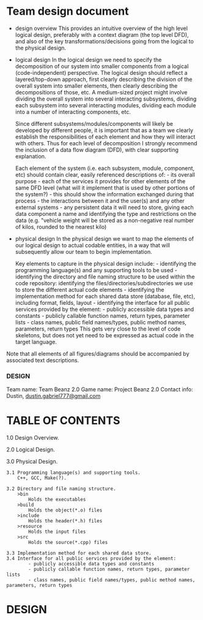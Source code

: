 # Team design document


- design overview
    This provides an intuitive overview of the high level logical design, preferably with a context diagram (the top level DFD), and also of the key transformations/decisions going from the logical to the physical design.


- logical design
    In the logical design we need to specify the decomposition of our system into smaller components from a logical (code-independent) perspective. The logical design should reflect a layered/top-down approach, first clearly describing the division of the overall system into smaller elements, then clearly describing the decompositions of those, etc. A medium-sized project might involve dividing the overall system into several interacting subsystems, dividing each subsystem into several interacting modules, dividing each module into a number of interacting components, etc.

    Since different subsystems/modules/components will likely be developed by different people, it is important that as a team we clearly establish the responsibilities of each element and how they will interact with others. Thus for each level of decomposition I strongly recommend the inclusion of a data flow diagram (DFD), with clear supporting explanation.

    Each element of the system (i.e. each subsystem, module, component, etc) should contain clear, easily referenced descriptions of:
        - its overall purpose
        - each of the services it provides for other elements of the same DFD level (what will it implement that is used by other portions of the system?) 
            - this should show the information exchanged during that process
        - the interactions between it and the user(s) and any other external systems
        - any persistent data it will need to store, giving each data component a name and identifying the type and restrictions on the data (e.g. "vehicle weight will be stored as a non-negative real number of kilos, rounded to the nearest kilo)
        

- physical design
    In the physical design we want to map the elements of our logical design to actual codable entities, in a way that will subsequently allow our team to begin implementation.

    Key elements to capture in the physical design include:
        - identifying the programming language(s) and any supporting tools to be used
        - identifying the directory and file naming structure to be used within the code repository: identifying the files/directories/subdirectories we use to store the different actual code elements
        - identifying the implementation method for each shared data store (database, file, etc), including format, fields, layout
        - identifying the interface for all public services provided by the element:
            - publicly accessible data types and constants
            - publicly callable function names, return types, parameter lists
            - class names, public field names/types, public method names, parameters, return types
        This gets very close to the level of code skeletons, but does not yet need to be expressed as actual code in the target language.


Note that all elements of all figures/diagrams should be accompanied by associated text descriptions.


### DESIGN

Team name: Team Beanz 2.0
Game name: Project Beanz 2.0
Contact info: Dustin, dustin.gabriel777@gmail.com

# TABLE OF CONTENTS

1.0 Design Overview.

2.0 Logical Design.

3.0 Physical Design.

    3.1 Programming language(s) and supporting tools.
        C++, GCC, Make(?).

    3.2 Directory and file naming structure.
        >bin
            Holds the executables
        >build
            Holds the object(*.o) files
        >include
            Holds the header(*.h) files
        >resource
            Holds the input files
        >src
            Holds the source(*.cpp) files

    3.3 Implementation method for each shared data store.
    3.4 Interface for all public services provided by the element:
            - publicly accessible data types and constants
            - publicly callable function names, return types, parameter lists
            - class names, public field names/types, public method names, parameters, return types

# DESIGN

